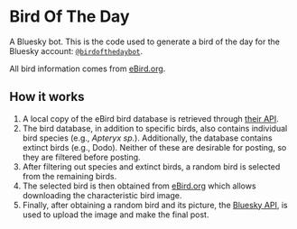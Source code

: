 # Bird Of The Day
A Bluesky bot. This is the code used to generate a bird of the day for the Bluesky account: [`@birdofthedaybot`](https://bsky.app/profile/birdofthedaybot.bsky.social).

All bird information comes from [eBird.org](https://ebird.org).

## How it works
1. A local copy of the eBird bird database is retrieved through [their API](https://documenter.getpostman.com/view/664302/S1ENwy59#952a4310-536d-4ad1-8f3e-77cfb624d1bc).
2. The bird database, in addition to specific birds, also contains individual bird species (e.g., *Apteryx sp.*). Additionally, the database contains extinct birds (e.g., Dodo). Neither of these are desirable for posting, so they are filtered before posting.
3. After filtering out species and extinct birds, a random bird is selected from the remaining birds.
4. The selected bird is then obtained from [eBird.org](eBird.org) which allows downloading the characteristic bird image.
5. Finally, after obtaining a random bird and its picture, the [Bluesky API](https://docs.bsky.app/), is used to upload the image and make the final post.
